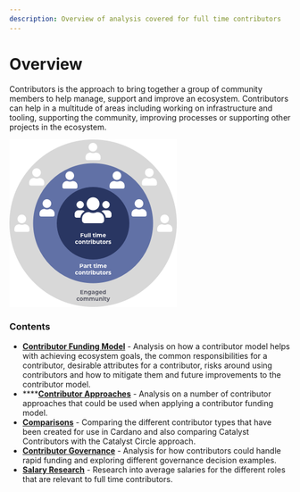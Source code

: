 ```yaml
---
description: Overview of analysis covered for full time contributors
---
```


# Overview

Contributors is the approach to bring together a group of community members to help manage, support and improve an ecosystem. Contributors can help in a multitude of areas including working on infrastructure and tooling, supporting the community, improving processes or supporting other projects in the ecosystem.



![](.gitbook/assets/contributors-league-small.png)

### Contents

* [**Contributor Funding Model**](broken-reference) - Analysis on how a contributor model helps with achieving ecosystem goals, the common responsibilities for a contributor, desirable attributes for a contributor, risks around using contributors and how to mitigate them and future improvements to the contributor model.&#x20;
* ****[**Contributor Approaches**](broken-reference) - Analysis on a number of contributor approaches that could be used when applying a contributor funding model.
* [**Comparisons**](broken-reference) - Comparing the different contributor types that have been created for use in Cardano and also comparing Catalyst Contributors with the Catalyst Circle approach.
* [**Contributor Governance**](broken-reference) - Analysis for how contributors could handle rapid funding and exploring different governance decision examples.
* [**Salary Research**](broken-reference) - Research into average salaries for the different roles that are relevant to full time contributors.
